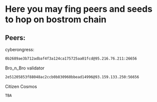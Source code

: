 # Here you may fing peers and seeds to hop on bostrom chain

## Peers:

cyberongress:

```bash
0b2689ae3b712adbaf4f3a124ca175725aa01fcd@95.216.76.211:26656
```

Bro_n_Bro validator

```bash
2e51205853f88048ac2ccb0b830960bbead14996@93.159.133.250:56656
```

Citizen Cosmos

```bash
TBA
```